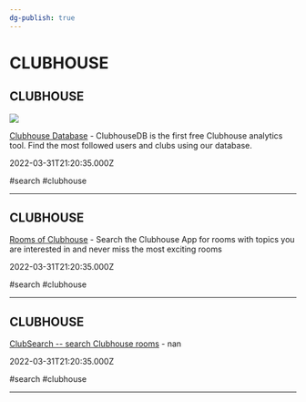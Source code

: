 ```yaml
---
dg-publish: true
---
```


# CLUBHOUSE

## CLUBHOUSE

![](https://clubhousedb.com/theme/img/share.png)

[Clubhouse Database](https://clubhousedb.com) - ClubhouseDB is the first free Clubhouse analytics tool. Find the most followed users and clubs using our database.

2022-03-31T21:20:35.000Z

#search #clubhouse

---

## CLUBHOUSE

[Rooms of Clubhouse](https://roomsofclubhouse.com) - Search the Clubhouse App for rooms with topics you are interested in and never miss the most exciting rooms

2022-03-31T21:20:35.000Z

#search #clubhouse

---

## CLUBHOUSE

[ClubSearch -- search Clubhouse rooms](https://clubsearch.io) - nan

2022-03-31T21:20:35.000Z

#search #clubhouse

---
